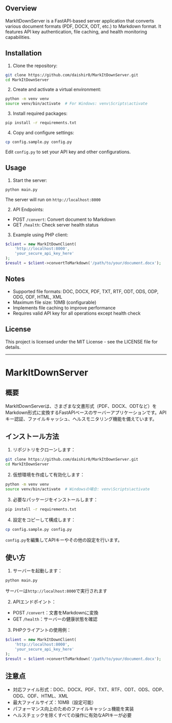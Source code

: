 ## Overview
MarkItDownServer is a FastAPI-based server application that converts various document formats (PDF, DOCX, ODT, etc.) to Markdown format. It features API key authentication, file caching, and health monitoring capabilities.

## Installation
1. Clone the repository:
```bash
git clone https://github.com/daishir0/MarkItDownServer.git
cd MarkItDownServer
```

2. Create and activate a virtual environment:
```bash
python -m venv venv
source venv/bin/activate  # For Windows: venv\Scripts\activate
```

3. Install required packages:
```bash
pip install -r requirements.txt
```

4. Copy and configure settings:
```bash
cp config.sample.py config.py
```
Edit `config.py` to set your API key and other configurations.

## Usage
1. Start the server:
```bash
python main.py
```
The server will run on `http://localhost:8000`

2. API Endpoints:
- POST `/convert`: Convert document to Markdown
- GET `/health`: Check server health status

3. Example using PHP client:
```php
$client = new MarkItDownClient(
    'http://localhost:8000',
    'your_secure_api_key_here'
);
$result = $client->convertToMarkdown('/path/to/your/document.docx');
```

## Notes
- Supported file formats: DOC, DOCX, PDF, TXT, RTF, ODT, ODS, ODP, ODG, ODF, HTML, XML
- Maximum file size: 10MB (configurable)
- Implements file caching to improve performance
- Requires valid API key for all operations except health check

## License
This project is licensed under the MIT License - see the LICENSE file for details.

---

# MarkItDownServer
## 概要
MarkItDownServerは、さまざまな文書形式（PDF、DOCX、ODTなど）をMarkdown形式に変換するFastAPIベースのサーバーアプリケーションです。APIキー認証、ファイルキャッシュ、ヘルスモニタリング機能を備えています。

## インストール方法
1. リポジトリをクローンします：
```bash
git clone https://github.com/daishir0/MarkItDownServer.git
cd MarkItDownServer
```

2. 仮想環境を作成して有効化します：
```bash
python -m venv venv
source venv/bin/activate  # Windowsの場合: venv\Scripts\activate
```

3. 必要なパッケージをインストールします：
```bash
pip install -r requirements.txt
```

4. 設定をコピーして構成します：
```bash
cp config.sample.py config.py
```
`config.py`を編集してAPIキーやその他の設定を行います。

## 使い方
1. サーバーを起動します：
```bash
python main.py
```
サーバーは`http://localhost:8000`で実行されます

2. APIエンドポイント：
- POST `/convert`：文書をMarkdownに変換
- GET `/health`：サーバーの健康状態を確認

3. PHPクライアントの使用例：
```php
$client = new MarkItDownClient(
    'http://localhost:8000',
    'your_secure_api_key_here'
);
$result = $client->convertToMarkdown('/path/to/your/document.docx');
```

## 注意点
- 対応ファイル形式：DOC、DOCX、PDF、TXT、RTF、ODT、ODS、ODP、ODG、ODF、HTML、XML
- 最大ファイルサイズ：10MB（設定可能）
- パフォーマンス向上のためのファイルキャッシュ機能を実装
- ヘルスチェックを除くすべての操作に有効なAPIキーが必要
